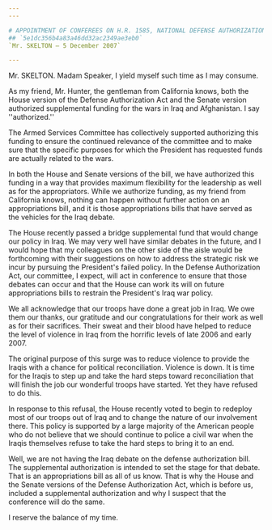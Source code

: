 ```yaml
---
---

# APPOINTMENT OF CONFEREES ON H.R. 1585, NATIONAL DEFENSE AUTHORIZATION  ACT FOR FISCAL YEAR 2008
## `5e1dc356b4a83a46dd32ac2349ae3eb0`
`Mr. SKELTON — 5 December 2007`

---
```



Mr. SKELTON. Madam Speaker, I yield myself such time as I may 
consume.

As my friend, Mr. Hunter, the gentleman from California knows, both 
the House version of the Defense Authorization Act and the Senate 
version authorized supplemental funding for the wars in Iraq and 
Afghanistan. I say ''authorized.''

The Armed Services Committee has collectively supported authorizing 
this funding to ensure the continued relevance of the committee and to 
make sure that the specific purposes for which the President has 
requested funds are actually related to the wars.

In both the House and Senate versions of the bill, we have authorized 
this funding in a way that provides maximum flexibility for the 
leadership as well as for the appropriators. While we authorize 
funding, as my friend from California knows, nothing can happen without 
further action on an appropriations bill, and it is those 
appropriations bills that have served as the vehicles for the Iraq 
debate.

The House recently passed a bridge supplemental fund that would 
change our policy in Iraq. We may very well have similar debates in the 
future, and I would hope that my colleagues on the other side of the 
aisle would be forthcoming with their suggestions on how to address the 
strategic risk we incur by pursuing the President's failed policy. In 
the Defense Authorization Act, our committee, I expect, will act in 
conference to ensure that those debates can occur and that the House 
can work its will on future appropriations bills to restrain the 
President's Iraq war policy.

We all acknowledge that our troops have done a great job in Iraq. We 
owe them our thanks, our gratitude and our congratulations for their 
work as well as for their sacrifices. Their sweat and their blood have 
helped to reduce the level of violence in Iraq from the horrific levels 
of late 2006 and early 2007.

The original purpose of this surge was to reduce violence to provide 
the Iraqis with a chance for political reconciliation. Violence is 
down. It is time for the Iraqis to step up and take the hard steps 
toward reconciliation that will finish the job our wonderful troops 
have started. Yet they have refused to do this.

In response to this refusal, the House recently voted to begin to 
redeploy most of our troops out of Iraq and to change the nature of our 
involvement there. This policy is supported by a large majority of the 
American people who do not believe that we should continue to police a 
civil war when the Iraqis themselves refuse to take the hard steps to 
bring it to an end.

Well, we are not having the Iraq debate on the defense authorization 
bill. The supplemental authorization is intended to set the stage for 
that debate. That is an appropriations bill as all of us know. That is 
why the House and the Senate versions of the Defense Authorization Act, 
which is before us, included a supplemental authorization and why I 
suspect that the conference will do the same.

I reserve the balance of my time.
